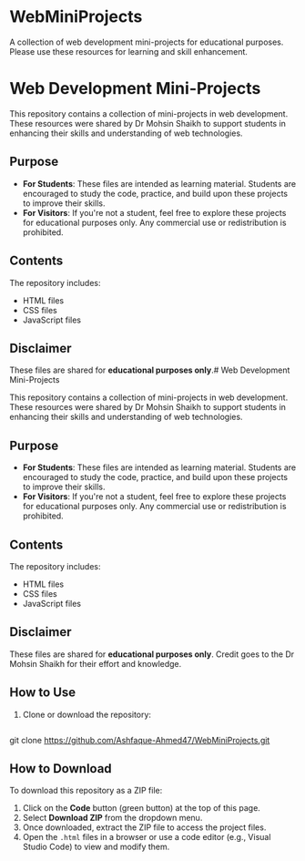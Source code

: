 # WebMiniProjects
A collection of web development mini-projects for educational purposes. Please use these resources for learning and skill enhancement.

# Web Development Mini-Projects

This repository contains a collection of mini-projects in web development. These resources were shared by Dr Mohsin Shaikh to support students in enhancing their skills and understanding of web technologies.

## Purpose
- **For Students**: These files are intended as learning material. Students are encouraged to study the code, practice, and build upon these projects to improve their skills.
- **For Visitors**: If you're not a student, feel free to explore these projects for educational purposes only. Any commercial use or redistribution is prohibited.

## Contents
The repository includes:
- HTML files
- CSS files
- JavaScript files

## Disclaimer
These files are shared for **educational purposes only**.# Web Development Mini-Projects

This repository contains a collection of mini-projects in web development. These resources were shared by Dr Mohsin Shaikh to support students in enhancing their skills and understanding of web technologies.

## Purpose
- **For Students**: These files are intended as learning material. Students are encouraged to study the code, practice, and build upon these projects to improve their skills.
- **For Visitors**: If you're not a student, feel free to explore these projects for educational purposes only. Any commercial use or redistribution is prohibited.

## Contents
The repository includes:
- HTML files
- CSS files
- JavaScript files

## Disclaimer
These files are shared for **educational purposes only**. Credit goes to the Dr Mohsin Shaikh for their effort and knowledge.

## How to Use
1. Clone or download the repository:
   ```bash
git clone https://github.com/Ashfaque-Ahmed47/WebMiniProjects.git

## How to Download

To download this repository as a ZIP file:

1. Click on the **Code** button (green button) at the top of this page.
2. Select **Download ZIP** from the dropdown menu.
3. Once downloaded, extract the ZIP file to access the project files.
4. Open the `.html` files in a browser or use a code editor (e.g., Visual Studio Code) to view and modify them.


